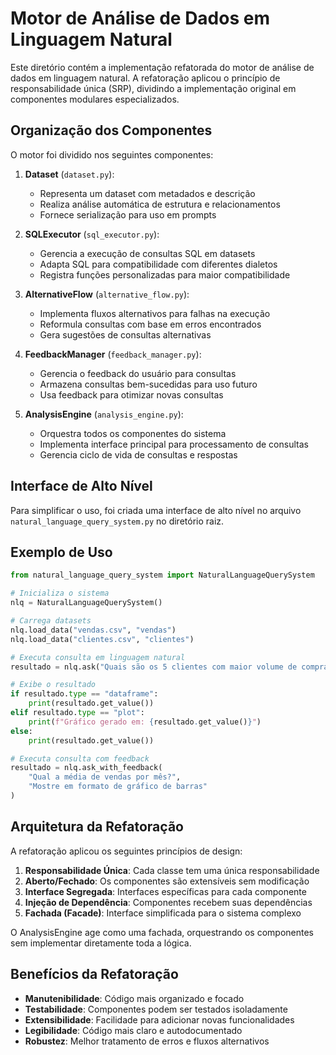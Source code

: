# Motor de Análise de Dados em Linguagem Natural

Este diretório contém a implementação refatorada do motor de análise de dados em linguagem natural.
A refatoração aplicou o princípio de responsabilidade única (SRP), dividindo a implementação original
em componentes modulares especializados.

## Organização dos Componentes

O motor foi dividido nos seguintes componentes:

1. **Dataset** (`dataset.py`): 
   - Representa um dataset com metadados e descrição
   - Realiza análise automática de estrutura e relacionamentos
   - Fornece serialização para uso em prompts

2. **SQLExecutor** (`sql_executor.py`):
   - Gerencia a execução de consultas SQL em datasets
   - Adapta SQL para compatibilidade com diferentes dialetos
   - Registra funções personalizadas para maior compatibilidade

3. **AlternativeFlow** (`alternative_flow.py`):
   - Implementa fluxos alternativos para falhas na execução
   - Reformula consultas com base em erros encontrados
   - Gera sugestões de consultas alternativas

4. **FeedbackManager** (`feedback_manager.py`):
   - Gerencia o feedback do usuário para consultas
   - Armazena consultas bem-sucedidas para uso futuro
   - Usa feedback para otimizar novas consultas

5. **AnalysisEngine** (`analysis_engine.py`):
   - Orquestra todos os componentes do sistema
   - Implementa interface principal para processamento de consultas
   - Gerencia ciclo de vida de consultas e respostas

## Interface de Alto Nível

Para simplificar o uso, foi criada uma interface de alto nível no arquivo 
`natural_language_query_system.py` no diretório raiz.

## Exemplo de Uso

```python
from natural_language_query_system import NaturalLanguageQuerySystem

# Inicializa o sistema
nlq = NaturalLanguageQuerySystem()

# Carrega datasets
nlq.load_data("vendas.csv", "vendas")
nlq.load_data("clientes.csv", "clientes")

# Executa consulta em linguagem natural
resultado = nlq.ask("Quais são os 5 clientes com maior volume de compras?")

# Exibe o resultado
if resultado.type == "dataframe":
    print(resultado.get_value())
elif resultado.type == "plot":
    print(f"Gráfico gerado em: {resultado.get_value()}")
else:
    print(resultado.get_value())

# Executa consulta com feedback
resultado = nlq.ask_with_feedback(
    "Qual a média de vendas por mês?",
    "Mostre em formato de gráfico de barras"
)
```

## Arquitetura da Refatoração

A refatoração aplicou os seguintes princípios de design:

1. **Responsabilidade Única**: Cada classe tem uma única responsabilidade
2. **Aberto/Fechado**: Os componentes são extensíveis sem modificação
3. **Interface Segregada**: Interfaces específicas para cada componente
4. **Injeção de Dependência**: Componentes recebem suas dependências
5. **Fachada (Facade)**: Interface simplificada para o sistema complexo

O AnalysisEngine age como uma fachada, orquestrando os componentes sem implementar diretamente toda a lógica.

## Benefícios da Refatoração

- **Manutenibilidade**: Código mais organizado e focado
- **Testabilidade**: Componentes podem ser testados isoladamente
- **Extensibilidade**: Facilidade para adicionar novas funcionalidades
- **Legibilidade**: Código mais claro e autodocumentado
- **Robustez**: Melhor tratamento de erros e fluxos alternativos